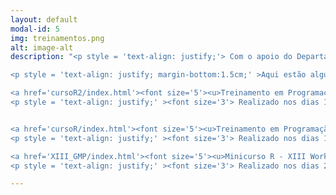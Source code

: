 ```yaml
---
layout: default
modal-id: 5
img: treinamentos.png
alt: image-alt
description: "<p style = 'text-align: justify;'> Com o apoio do Departamento de Genética da ESALQ, o grupo GENt também organiza treinamentos sobre assuntos específicos que possam interessar a comunidade em geral. </p>

<p style = 'text-align: justify; margin-bottom:1.5cm;' >Aqui estão alguns já oferecidos. Acesse os links para obter mais informações: </p> 

<a href='cursoR2/index.html'><font size='5'><u>Treinamento em Programação no Ambiente R </u></font></a> 
<p style = 'text-align: justify;' ><font size='3'> Realizado nos dias 18, 19 e 20 de março de 2020. </font> </p> 


<a href='cursoR/index.html'><font size='5'><u>Treinamento em Programação no Ambiente R </u></font></a> 
<p style = 'text-align: justify;' ><font size='3'> Realizado nos dias 16, 17 e 18 de maio de 2019. </font> </p> 

<a href='XIII_GMP/index.html'><font size='5'><u>Minicurso R - XIII Workshop de Férias em Genética e Melhoramento de Plantas </u></font></a> 
<p style = 'text-align: justify;' ><font size='3'> Realizado nos dias 23, 24 e 25 de julho de 2019. </font> </p> "

---
```

